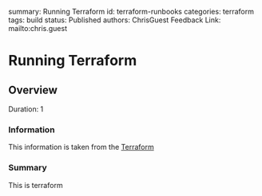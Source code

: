 summary: Running Terraform
id: terraform-runbooks
categories: terraform
tags: build 
status: Published 
authors: ChrisGuest
Feedback Link: mailto:chris.guest
<!-- copied from  -->



# Running Terraform
<!-- ------------------------ -->
## Overview 
Duration: 1

### Information  
This information is taken from the
[Terraform](https://www.terraform.io/)

### Summary
This is terraform


